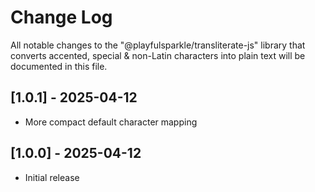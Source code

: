 # Change Log

All notable changes to the "@playfulsparkle/transliterate-js" library that converts accented, special & non-Latin characters into plain text will be documented in this file.

## [1.0.1] - 2025-04-12

* More compact default character mapping

## [1.0.0] - 2025-04-12

* Initial release
